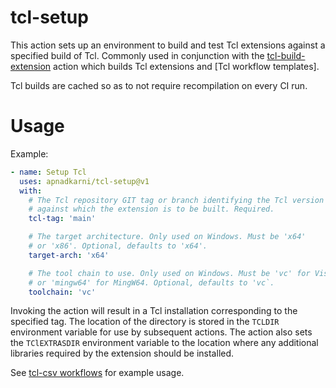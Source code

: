 # tcl-setup

This action sets up an environment to build and test Tcl extensions
against a specified build of Tcl. Commonly used in conjunction with the
[tcl-build-extension](https://github.com/apnadkarni/tcl-build-extension)
action which builds Tcl extensions and [Tcl workflow templates].

Tcl builds are cached so as to not require recompilation on every CI run.

# Usage

Example:

```yaml
- name: Setup Tcl
  uses: apnadkarni/tcl-setup@v1
  with:
    # The Tcl repository GIT tag or branch identifying the Tcl version
    # against which the extension is to be built. Required.
    tcl-tag: 'main'

    # The target architecture. Only used on Windows. Must be 'x64'
    # or 'x86'. Optional, defaults to 'x64'.
    target-arch: 'x64'

    # The tool chain to use. Only used on Windows. Must be 'vc' for Visual C++
    # or 'mingw64' for MingW64. Optional, defaults to 'vc`.
    toolchain: 'vc'
```

Invoking the action will result in a Tcl installation corresponding to the
specified tag. The location of the directory is stored in the `TCLDIR` environment
variable for use by subsequent actions. The action also sets the `TClEXTRASDIR`
environment variable to the location where any additional libraries required
by the extension should be installed.

See [tcl-csv workflows](https://github.com/apnadkarni/tcl-csv/tree/main/.github/workflows)
for example usage.
